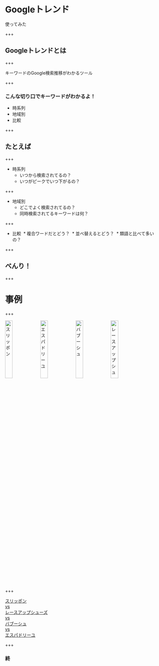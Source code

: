 # Googleトレンド
使ってみた

+++

## Googleトレンドとは

+++

キーワードのGoogle検索推移がわかるツール

+++

### こんな切り口でキーワードがわかるよ！
* 時系列
* 地域別
* 比較

+++

## たとえば

+++

* 時系列
  * いつから検索されてるの？
  * いつがピークでいつ下がるの？
  
+++

* 地域別
  * どこでよく検索されてるの？
  * 同時検索されてるキーワードは何？
  
+++

* 比較
  * 複合ワードだとどう？
  * 並べ替えるとどう？
  * 類語と比べて多いの？
  
+++

## べんり！

+++

# 事例

+++

<img src="http://www2.bellemaison.jp/product/pic_b/3502017B/C79900pb40_35017B.jpg" width="22%" alt="スリッポン">
<img src="https://otokomaeken.com/wp-content/uploads/2015/04/71sWUKFC6VL._UL1500_.jpg" width="22%" alt="エスパドリーユ">
<img src="http://www.fatimamorocco.com/store/upload/save_image/LFM001-MUL_S.jpg" width="22%" alt="バブーシュ">
<img src="http://alicia-online.jp/upload/save_image/019-0703-722-main.jpg" width="22%" alt="レースアップシューズ">

+++

<a href="https://trends.google.co.jp/trends/explore?date=today%205-y&geo=JP&q=%E3%82%A8%E3%82%B9%E3%83%91%E3%83%89%E3%83%AA%E3%83%BC%E3%83%A6,%E3%83%90%E3%83%96%E3%83%BC%E3%82%B7%E3%83%A5,%E3%83%AC%E3%83%BC%E3%82%B9%E3%82%A2%E3%83%83%E3%83%97%E3%82%B7%E3%83%A5%E3%83%BC%E3%82%BA,%E3%82%B9%E3%83%AA%E3%83%83%E3%83%9D%E3%83%B3,%E4%B8%8A%E5%B1%A5%E3%81%8D" target="_blank">スリッポン<Br>
vs<br>
レースアップシューズ<br>
vs<br>
バブーシュ<br>
vs<br>
エスパドリーユ</a>

+++
### 終
